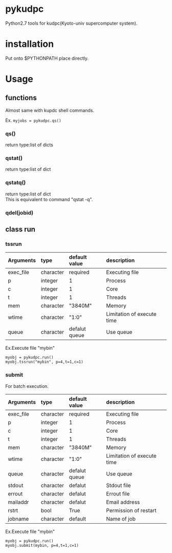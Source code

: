 # pykudpc

Python2.7 tools for kudpc(Kyoto-univ supercomputer system).

# installation
Put onto $PYTHONPATH place directly. 

# Usage
## functions
Almost same with kupdc shell commands.

Ex. ```myjobs = pykudpc.qs()``` 

### qs()
return type:list of dicts

### qstat()
return type:list of dict

### qstatq()
return type:list of dict  
This is equivalent to command "qstat -q".

### qdel(jobid)

## class run
### tssrun
|Arguments|type|default value|description| 
|:-|:-|:-|:-|
|exec_file|character|required|Executing file| 
|p|integer|1|Process|
|c|integer|1|Core|
|t|integer|1|Threads|
|mem|character|"3840M"|Memory|
|wtime|character|"1:0"|Limitation of execute time|
|queue|character|defalut queue|Use queue|

Ex.Execute file "mybin"

```python:
myobj = pykudpc.run()
myobj.tssrun("mybin", p=4,t=1,c=1)
```

### submit
For batch execution.

|Arguments|type|default value|description| 
|:-|:-|:-|:-|
|exec_file|character|required|Executing file| 
|p|integer|1|Process|
|c|integer|1|Core|
|t|integer|1|Threads|
|mem|character|"3840M"|Memory|
|wtime|character|"1:0"|Limitation of execute time|
|queue|character|defalut queue|Use queue|
|stdout|character|defalut|Stdout file|
|errout|character|defalut|Errout file|
|mailaddr|character|defalut|Email address|
|rstrt|bool|True|Permission of restart|
|jobname|character|default|Name of job|

Ex.Execute file "mybin"

```python:
myobj = pykudpc.run()
myobj.submit(mybin, p=4,t=1,c=1)
```
